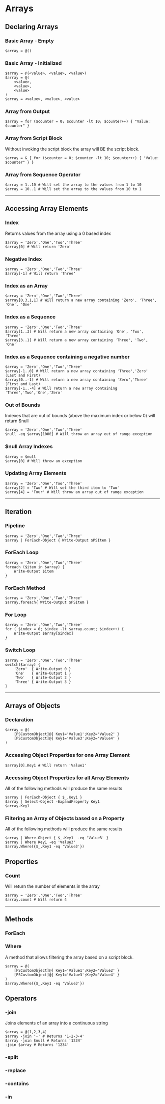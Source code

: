 # Arrays

## Declaring Arrays
### Basic Array - Empty
    $array = @()

### Basic Array - Initialized
    $array = @(<value>, <value>, <value>)
    $array = @(
        <value>,
        <value>,
        <value>
    )
    $array = <value>, <value>, <value>

### Array from Output
    $array = for ($counter = 0; $counter -lt 10; $counter++) { "Value: $counter" }

### Array from Script Block
Without invoking the script block the array will BE the script block.  

    $array = & { for ($counter = 0; $counter -lt 10; $counter++) { "Value: $counter" } }

### Array from Sequence Operator
    $array = 1..10 # Will set the array to the values from 1 to 10
    $array = 10..1 # Will set the array to the values from 10 to 1

---

## Accessing Array Elements
### Index
Returns values from the array using a 0 based index  

    $array = 'Zero','One','Two','Three'
    $array[0] # Will return 'Zero'
### Negative Index
    $array = 'Zero','One','Two','Three'
    $array[-1] # Will return 'Three'
### Index as an Array
    $array = 'Zero','One','Two','Three'
    $array[0,3,1,1] # Will return a new array containing 'Zero', 'Three', 'One', 'One'
### Index as a Sequence
    $array = 'Zero','One','Two','Three'
    $array[1..3] # Will return a new array containing 'One', 'Two', 'Three'
    $array[3..1] # Will return a new array containing 'Three', 'Two', 'One'
### Index as a Sequence containing a negative number
    $array = 'Zero','One','Two','Three'
    $array[-1..0] # Will return a new array containing 'Three','Zero' (Last and First)
    $array[0..-1] # Will return a new array containing 'Zero','Three' (First and Last)
    $array[-1..-4] # Will return a new array containing 'Three','Two','One','Zero'
### Out of Bounds
Indexes that are out of bounds (above the maximum index or below 0) will return $null  

    $array = 'Zero','One','Two','Three'
    $null -eq $array[1000] # Will throw an array out of range exception
### $null Array Indexes
    $array = $null
    $array[0] # Will throw an exception
### Updating Array Elements
    $array = 'Zero','One','Too','Three'
    $array[2] = 'Two' # Will set the third item to 'Two'
    $array[4] = 'Four' # Will throw an array out of range exception

---

## Iteration
### Pipeline
    $array = 'Zero','One','Two','Three'
    $array | ForEach-Object { Write-Output $PSItem }
### ForEach Loop
    $array = 'Zero','One','Two','Three'
    foreach ($item in $array) {
        Write-Output $item
    }

### ForEach Method
    $array = 'Zero','One','Two','Three'
    $array.foreach{ Write-Output $PSItem }
### For Loop
    $array = 'Zero','One','Two','Three'
    for ( $index = 0; $index -lt $array.count; $index++) {
        Write-Output $array[$index]
    }
### Switch Loop
    $array = 'Zero','One','Two','Three'
    switch($array) {
        'Zero'  { Write-Output 0 }
        'One'   { Write-Output 1 }
        'Two'   { Write-Output 2 }
        'Three' { Write-Output 3 }
    }

---

## Arrays of Objects
### Declaration
    $array = @(
        [PSCustomObject]@{ Key1='Value1';Key2='Value2' }
        [PSCustomObject]@{ Key1='Value3';Key2='Value4' }
    )
### Accessing Object Properties for one Array Element 
    $array[0].Key1 # Will return 'Value1'
### Accessing Object Properties for all Array Elements
All of the following methods will produce the same results  

    $array | ForEach-Object { $_.Key1 }
    $array | Select-Object -ExpandProperty Key1 
    $array.Key1
### Filtering an Array of Objects based on a Property
All of the following methods will produce the same results  

    $array | Where-Object { $_.Key1  -eq 'Value3' }
    $array | Where Key1 -eq 'Value3'
    $array.Where({$_.Key1 -eq 'Value3'})

## Properties
### Count
Will return the number of elements in the array  

    $array = 'Zero','One','Two','Three'
    $array.count # Will return 4
---

## Methods
### ForEach
### Where
A method that allows filtering the array based on a script block.

    $array = @(
        [PSCustomObject]@{ Key1='Value1';Key2='Value2' }
        [PSCustomObject]@{ Key1='Value3';Key2='Value4' }
    )
    $array.Where({$_.Key1 -eq 'Value3'})

## Operators
### -join
Joins elements of an array into a continuous string

    $array = @(1,2,3,4)
    $array -join '-' # Returns '1-2-3-4'
    $array -join $null # Returns '1234'
    -join $array # Returns '1234'
### -split
### -replace
### -contains
### -in
